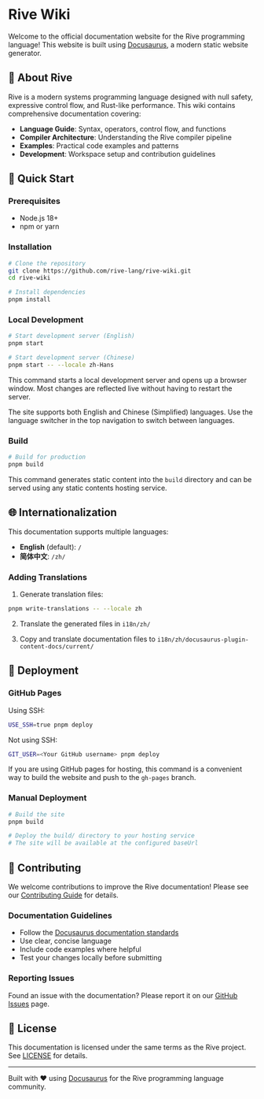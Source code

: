 # Rive Wiki

Welcome to the official documentation website for the Rive programming language! This website is built using [Docusaurus](https://docusaurus.io/), a modern static website generator.

## 🌊 About Rive

Rive is a modern systems programming language designed with null safety, expressive control flow, and Rust-like performance. This wiki contains comprehensive documentation covering:

- **Language Guide**: Syntax, operators, control flow, and functions
- **Compiler Architecture**: Understanding the Rive compiler pipeline
- **Examples**: Practical code examples and patterns
- **Development**: Workspace setup and contribution guidelines

## 🚀 Quick Start

### Prerequisites

- Node.js 18+
- npm or yarn

### Installation

```bash
# Clone the repository
git clone https://github.com/rive-lang/rive-wiki.git
cd rive-wiki

# Install dependencies
pnpm install
```

### Local Development

```bash
# Start development server (English)
pnpm start

# Start development server (Chinese)
pnpm start -- --locale zh-Hans
```

This command starts a local development server and opens up a browser window. Most changes are reflected live without having to restart the server.

The site supports both English and Chinese (Simplified) languages. Use the language switcher in the top navigation to switch between languages.

### Build

```bash
# Build for production
pnpm build
```

This command generates static content into the `build` directory and can be served using any static contents hosting service.

## 🌐 Internationalization

This documentation supports multiple languages:

- **English** (default): `/`
- **简体中文**: `/zh/`

### Adding Translations

1. Generate translation files:

```bash
pnpm write-translations -- --locale zh
```

2. Translate the generated files in `i18n/zh/`

3. Copy and translate documentation files to `i18n/zh/docusaurus-plugin-content-docs/current/`

## 🚀 Deployment

### GitHub Pages

Using SSH:

```bash
USE_SSH=true pnpm deploy
```

Not using SSH:

```bash
GIT_USER=<Your GitHub username> pnpm deploy
```

If you are using GitHub pages for hosting, this command is a convenient way to build the website and push to the `gh-pages` branch.

### Manual Deployment

```bash
# Build the site
pnpm build

# Deploy the build/ directory to your hosting service
# The site will be available at the configured baseUrl
```

## 🤝 Contributing

We welcome contributions to improve the Rive documentation! Please see our [Contributing Guide](https://github.com/rive-lang/rive/blob/main/CONTRIBUTING.md) for details.

### Documentation Guidelines

- Follow the [Docusaurus documentation standards](https://docusaurus.io/docs/docs-introduction)
- Use clear, concise language
- Include code examples where helpful
- Test your changes locally before submitting

### Reporting Issues

Found an issue with the documentation? Please report it on our [GitHub Issues](https://github.com/rive-lang/rive-wiki/issues) page.

## 📄 License

This documentation is licensed under the same terms as the Rive project. See [LICENSE](./LICENSE) for details.

---

Built with ❤️ using [Docusaurus](https://docusaurus.io/) for the Rive programming language community.
